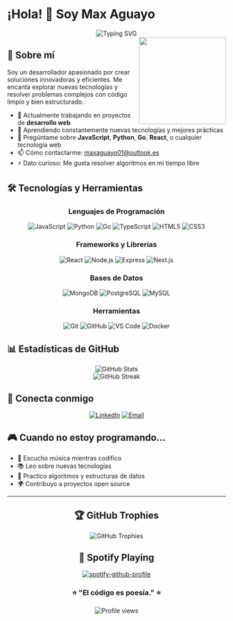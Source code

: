 # ¡Hola! 👋 Soy Max Aguayo

<div align="center">
  <img src="https://readme-typing-svg.herokuapp.com?font=Fira+Code&pause=1000&color=00D9FF&center=true&vCenter=true&width=435&lines=Data+Science;Apasionado+por+la+tecnolog%C3%ADa;Siempre+aprendiendo+algo+nuevo" alt="Typing SVG" />
</div>

<img align='right' src='https://user-images.githubusercontent.com/5713670/87202985-820dcb80-c2b6-11ea-9f56-7ec461c497c3.gif' width='200"'>


## 🚀 Sobre mí

Soy un desarrollador apasionado por crear soluciones innovadoras y eficientes. Me encanta explorar nuevas tecnologías y resolver problemas complejos con código limpio y bien estructurado.

- 🔭 Actualmente trabajando en proyectos de **desarrollo web** 
- 🌱 Aprendiendo constantemente nuevas tecnologías y mejores prácticas
- 💬 Pregúntame sobre **JavaScript**, **Python**, **Go**, **React**, o cualquier tecnología web
- 📫 Cómo contactarme: [maxaguayo01@outlook.es](mailto:maxaguayo01@outlook.es)
- ⚡ Dato curioso: Me gusta resolver algoritmos en mi tiempo libre

## 🛠️ Tecnologías y Herramientas

<div align="center">

### Lenguajes de Programación
![JavaScript](https://img.shields.io/badge/-JavaScript-F7DF1E?style=flat-square&logo=JavaScript&logoColor=black)
![Python](https://img.shields.io/badge/-Python-3776AB?style=flat-square&logo=Python&logoColor=white)
![Go](https://img.shields.io/badge/-Go-00ADD8?style=flat-square&logo=Go&logoColor=white)
![TypeScript](https://img.shields.io/badge/-TypeScript-3178C6?style=flat-square&logo=TypeScript&logoColor=white)
![HTML5](https://img.shields.io/badge/-HTML5-E34F26?style=flat-square&logo=HTML5&logoColor=white)
![CSS3](https://img.shields.io/badge/-CSS3-1572B6?style=flat-square&logo=CSS3&logoColor=white)

### Frameworks y Librerías
![React](https://img.shields.io/badge/-React-61DAFB?style=flat-square&logo=React&logoColor=black)
![Node.js](https://img.shields.io/badge/-Node.js-339933?style=flat-square&logo=Node.js&logoColor=white)
![Express](https://img.shields.io/badge/-Express-000000?style=flat-square&logo=Express&logoColor=white)
![Next.js](https://img.shields.io/badge/-Next.js-000000?style=flat-square&logo=Next.js&logoColor=white)

### Bases de Datos
![MongoDB](https://img.shields.io/badge/-MongoDB-47A248?style=flat-square&logo=MongoDB&logoColor=white)
![PostgreSQL](https://img.shields.io/badge/-PostgreSQL-336791?style=flat-square&logo=PostgreSQL&logoColor=white)
![MySQL](https://img.shields.io/badge/-MySQL-4479A1?style=flat-square&logo=MySQL&logoColor=white)

### Herramientas
![Git](https://img.shields.io/badge/-Git-F05032?style=flat-square&logo=Git&logoColor=white)
![GitHub](https://img.shields.io/badge/-GitHub-181717?style=flat-square&logo=GitHub&logoColor=white)
![VS Code](https://img.shields.io/badge/-VS%20Code-007ACC?style=flat-square&logo=Visual-Studio-Code&logoColor=white)
![Docker](https://img.shields.io/badge/-Docker-2496ED?style=flat-square&logo=Docker&logoColor=white)

</div>

## 📊 Estadísticas de GitHub

<div align="center">
  <img src="https://github-readme-stats.vercel.app/api?username=maxaguayo01&show_icons=true&theme=tokyonight&hide_border=true&count_private=true" alt="GitHub Stats" />
</div>


<div align="center">
  <img src="https://github-readme-streak-stats.herokuapp.com/?user=maxaguayo01&theme=tokyonight&hide_border=true" alt="GitHub Streak" />
</div>

## 🤝 Conecta conmigo

<div align="center">

[![LinkedIn](https://img.shields.io/badge/-LinkedIn-0077B5?style=for-the-badge&logo=LinkedIn&logoColor=white)](https://www.linkedin.com/in/maximiliano-aguayo-villanueva/)
[![Email](https://img.shields.io/badge/-Email-D14836?style=for-the-badge&logo=Gmail&logoColor=white)](mailto:maxaguayo01@outlook.es)

</div>

## 🎮 Cuando no estoy programando...

- 🎵 Escucho música mientras codifico
- 📚 Leo sobre nuevas tecnologías
- 🎯 Practico algoritmos y estructuras de datos
- 🌍 Contribuyo a proyectos open source

---

<div align="center">

## 🏆 GitHub Trophies
![GitHub Trophies](https://github-profile-trophy.vercel.app/?username=maxaguayo01&theme=tokyonight&no-frame=true&row=1&column=6)


## 🎵 Spotify Playing
[![spotify-github-profile](https://spotify-github-profile.kittinanx.com/api/view?uid=12183354429&cover_image=true&theme=default&show_offline=false&background_color=121212&interchange=false)](https://github.com/kittinan/spotify-github-profile)

</div>

<div align="center">
  
### ⭐️ "El código es poesía." ⭐️
  
  <img src="https://komarev.com/ghpvc/?username=maxaguayo01&color=blueviolet&style=flat-square&label=Profile+Views" alt="Profile views" />
  
</div>
